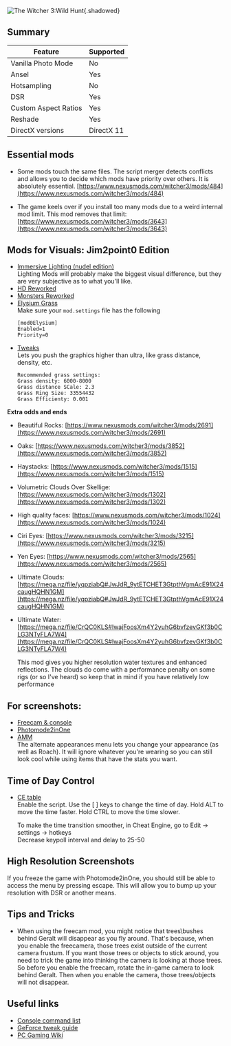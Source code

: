 ![The Witcher 3:Wild Hunt](Images\witcher3_header.png "Shot by jim2point0"){.shadowed}

## Summary

Feature | Supported
--|--
Vanilla Photo Mode | No
Ansel | Yes
Hotsampling | No
DSR | Yes
Custom Aspect Ratios | Yes
Reshade | Yes
DirectX versions | DirectX 11

Essential mods
--
* Some mods touch the same files. The script merger detects conflicts and allows you to decide which mods have priority over others. It is absolutely essential.
[https://www.nexusmods.com/witcher3/mods/484](https://www.nexusmods.com/witcher3/mods/484)

* The game keels over if you install too many mods due to a weird internal mod limit. This mod removes that limit: [https://www.nexusmods.com/witcher3/mods/3643](https://www.nexusmods.com/witcher3/mods/3643)

Mods for Visuals: Jim2point0 Edition
--
* [Immersive Lighting (nudel edition)](https://www.nexusmods.com/witcher3/mods/3953)  
Lighting Mods will probably make the biggest visual difference, but they are very subjective as to what you'll like.
* [HD Reworked](https://www.nexusmods.com/witcher3/mods/1021/)
* [Monsters Reworked](https://www.nexusmods.com/witcher3/mods/3580)
* [Elysium Grass](https://drive.google.com/file/d/1lGsFSyc3_7LitGL3csqk8ZntbAbbLWUb/view)  
    Make sure your `mod.settings` file has the following
    ```
    [mod0Elysium]
    Enabled=1
    Priority=0
    ```
* [Tweaks](https://www.nexusmods.com/witcher3/mods/2658)  
    Lets you push the graphics higher than ultra, like grass distance, density, etc.
    ```
    Recommended grass settings:
    Grass density: 6000-8000
    Grass distance SCale: 2.3
    Grass Ring Size: 33554432
    Grass Efficienty: 0.001
    ```

**Extra odds and ends**

* Beautiful Rocks: [https://www.nexusmods.com/witcher3/mods/2691](https://www.nexusmods.com/witcher3/mods/2691)  
* Oaks: [https://www.nexusmods.com/witcher3/mods/3852](https://www.nexusmods.com/witcher3/mods/3852)  
* Haystacks: [https://www.nexusmods.com/witcher3/mods/1515](https://www.nexusmods.com/witcher3/mods/1515)  
* Volumetric Clouds Over Skellige: [https://www.nexusmods.com/witcher3/mods/1302](https://www.nexusmods.com/witcher3/mods/1302)  
* High quality faces: [https://www.nexusmods.com/witcher3/mods/1024](https://www.nexusmods.com/witcher3/mods/1024)  
* Ciri Eyes: [https://www.nexusmods.com/witcher3/mods/3215](https://www.nexusmods.com/witcher3/mods/3215)  
* Yen Eyes: [https://www.nexusmods.com/witcher3/mods/2565](https://www.nexusmods.com/witcher3/mods/2565)  
* Ultimate Clouds: [https://mega.nz/file/yqpziabQ#JwJdR_9ytETCHET3GtpthVgmAcE91X24caugHQHN1GM](https://mega.nz/file/yqpziabQ#JwJdR_9ytETCHET3GtpthVgmAcE91X24caugHQHN1GM)  
* Ultimate Water: [https://mega.nz/file/CrQC0KLS#lwajFoosXm4Y2yuhG6bvfzevGKf3b0CLG3NTyFLA7W4](https://mega.nz/file/CrQC0KLS#lwajFoosXm4Y2yuhG6bvfzevGKf3b0CLG3NTyFLA7W4)  

    This mod gives you higher resolution water textures and enhanced reflections. 
    The clouds do come with a performance penalty on some rigs (or so I've heard) so keep that in mind if you have relatively low performance

For screenshots:
--
* [Freecam & console](https://www.nexusmods.com/witcher3/mods/3574)  
* [Photomode2inOne](https://www.nexusmods.com/witcher3/mods/190)  
* [AMM](https://www.nexusmods.com/witcher3/mods/780)    
    The alternate appearances menu lets you change your appearance (as well as Roach). It will ignore whatever you're wearing so you can still look cool while using items that have the stats you want.

Time of Day Control
--
* [CE table](../CheatTables/witcher3.CT)  
Enable the script. Use the [ ] keys to change the time of day.
Hold ALT to move the time faster.
Hold CTRL to move the time slower. 

    To make the time transition smoother, in Cheat Engine, go to Edit -> settings -> hotkeys  
    Decrease keypoll interval and delay to 25-50

High Resolution Screenshots
--
If you freeze the game with Photomode2inOne, you should still be able to access the menu by pressing escape. This will allow you to bump up your resolution with DSR or another means. 

## Tips and Tricks
* When using the freecam mod, you might notice that trees\bushes behind Geralt will disappear as you fly around. That's because, when you enable the freecamera, those trees exist outside of the current camera frustum. If you want those trees or objects to stick around, you need to trick the game into thinking the camera is looking at those trees. So before you enable the freecam, rotate the in-game camera to look behind Geralt. Then when you enable the camera, those trees/objects will not disappear.


## Useful links

* [Console command list](https://commands.gg/witcher3)
* [GeForce tweak guide](https://www.geforce.com/whats-new/guides/the-witcher-3-wild-hunt-graphics-performance-and-tweaking-guide)
* [PC Gaming Wiki](https://pcgamingwiki.com/wiki/The_Witcher_3:_Wild_Hunt)